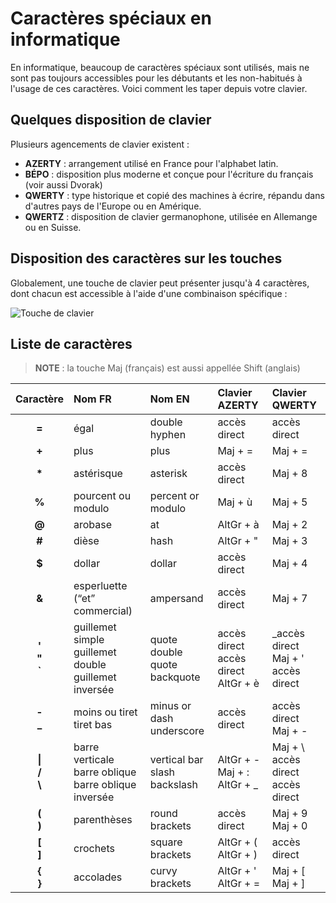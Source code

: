 # Caractères spéciaux en informatique

En informatique, beaucoup de caractères spéciaux sont utilisés, mais ne sont pas toujours accessibles pour les débutants et les non-habitués à l'usage de ces caractères. Voici comment les taper depuis votre clavier.

## Quelques disposition de clavier

Plusieurs agencements de clavier existent :

+ **AZERTY** : arrangement utilisé en France pour l'alphabet latin.
+ **BÉPO** : disposition plus moderne et conçue pour l'écriture du français (voir aussi Dvorak)
+ **QWERTY** : type historique et copié des machines à écrire, répandu dans d'autres pays de l'Europe ou en Amérique.
+ **QWERTZ** : disposition de clavier germanophone, utilisée en Allemange ou en Suisse.

## Disposition des caractères sur les touches

Globalement, une touche de clavier peut présenter jusqu'à 4 caractères, dont chacun est accessible à l'aide d'une combinaison spécifique :

![Touche de clavier](https://nsa40.casimages.com/img/2020/02/24/200224081650142301.png)

## Liste de caractères

> **NOTE** : la touche Maj (français) est aussi appellée Shift (anglais)

|Caractère|Nom FR|Nom EN|Clavier AZERTY|Clavier QWERTY|
|:--:|:--|:--|:--|:--|
|**=**|égal|double hyphen|accès direct|accès direct|
|**+**|plus|plus|Maj + =|Maj + =|
|**\***|astérisque|asterisk|accès direct|Maj + 8|
|**%**|pourcent ou modulo|percent or modulo|Maj + ù|Maj + 5|
|**@**|arobase|at|AltGr + à|Maj + 2|
|**#**|dièse|hash|AltGr + "|Maj + 3|
|**$**|dollar|dollar|accès direct|Maj + 4|
|**&**|esperluette (“et” commercial)|ampersand|accès direct|Maj + 7|
|**'**<br>**"**<br>**`**|guillemet simple<br>guillemet double<br>guillemet inversée|quote<br>double quote<br>backquote|accès direct<br>accès direct<br>AltGr + è|_accès direct<br>Maj + '<br>accès direct|
|**-**<br>**_**|moins ou tiret<br>tiret bas|minus or dash<br>underscore|accès direct|accès direct<br>Maj + -|
|**\|**<br>**/**<br>**\\**|barre verticale<br>barre oblique<br>barre oblique inversée|vertical bar<br>slash<br>backslash|AltGr + -<br>Maj + :<br>AltGr + _|Maj + \\<br>accès direct<br>accès direct|
|**(**<br>**)**|parenthèses|round brackets|accès direct|Maj + 9<br>Maj + 0|
|**[**<br>**]**|crochets|square brackets|AltGr + (<br>AltGr + )|accès direct|
|**{**<br>**}**|accolades|curvy brackets|AltGr + '<br>AltGr + =|Maj + [<br>Maj + ]|
